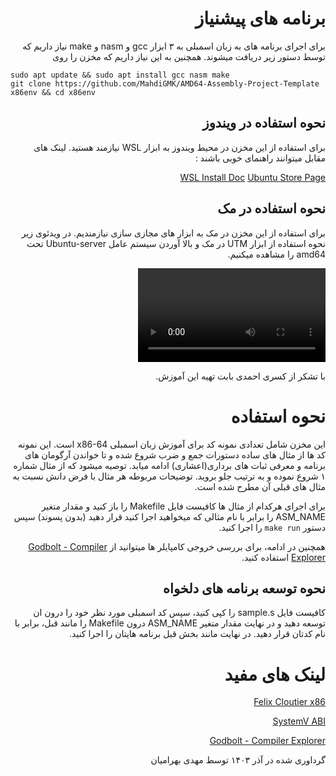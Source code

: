 <div dir="rtl"> 
<h1> برنامه های پیشنیاز </h1>
برای اجرای برنامه های به زبان اسمبلی به ۳ ابزار 
    gcc و nasm و make
    نیاز داریم که توسط دستور زیر دریافت میشوند. 
    همچنین به این نیاز داریم که مخزن را روی 
    
<div dir="ltr">

    sudo apt update && sudo apt install gcc nasm make
    git clone https://github.com/MahdiGMK/AMD64-Assembly-Project-Template x86env && cd x86env

</div>
       
<h2> نحوه استفاده در ویندوز </h2>
    برای استفاده از این مخزن در محیط ویندوز به ابزار
    WSL 
    نیازمند هستید. 
    لینک های مقابل میتوانند راهنمای خوبی باشند : 

[WSL Install Doc](https://learn.microsoft.com/en-us/windows/wsl/install)
[Ubuntu Store Page](https://apps.microsoft.com/detail/9pdxgncfsczv?hl=en-us&gl=US)

<h2> نحوه استفاده در مک </h2>
برای استفاده از این مخزن در مک به ابزار های مجازی سازی نیازمندیم. در ویدئوی زیر نحوه استفاده از ابزار
UTM
در مک و بالا آوردن سیستم عامل 
Ubuntu-server
تحت
amd64
را مشاهده میکنیم.

![MacUTM](https://github.com/MahdiGMK/AMD64-Assembly-Project-Template/raw/refs/heads/master/mac_utm.mp4)

با تشکر از کسری احمدی بابت تهیه این آموزش.

<h1> نحوه استفاده </h1>

این مخزن شامل تعدادی نمونه کد
برای آموزش زبان اسمبلی 
x86-64
است.
این نمونه کد ها از مثال های ساده دستورات جمع و ضرب شروع شده
و تا خواندن آرگومان های برنامه و معرفی ثبات های برداری(اعشاری)
ادامه میابد.
توصیه میشود که از مثال شماره ۱
شروع نموده و به ترتیب جلو بروید.
توضیحات مربوطه هر مثال با فرض دانش 
نسبت به مثال های قبلی آن مطرح شده است.
    
برای اجرای هرکدام از مثال ها کافیست فایل
    Makefile 
    را باز کنید و 
    مقدار متغیر 
    ASM_NAME
    را برابر با نام مثالی که میخواهید اجرا کنید قرار دهید
    (بدون پسوند)
    سپس دستور
    `make run`
    را اجرا کنید.

همچنین در ادامه، برای بررسی خروجی کامپایلر ها میتوانید از 
[Godbolt - Compiler Explorer](https://godbolt.org/)
    استفاده  کنید.

<h2> نحوه توسعه برنامه های دلخواه </h2>
کافیست فایل 
sample.s
را کپی کنید، 
سپس کد اسمبلی مورد نظر خود را درون ان توسعه دهید و 
در نهایت 
مقدار متغیر
ASM_NAME
درون 
Makefile
را مانند قبل، برابر با نام کدتان قرار دهید. در نهایت مانند بخش قبل 
    برنامه هایتان را اجرا کنید.

<h1> لینک های مفید </h1>

[Felix Cloutier x86](https://www.felixcloutier.com/x86/)

[SystemV ABI](https://wiki.osdev.org/System_V_ABI#x86-64)

[Godbolt - Compiler Explorer](https://godbolt.org/)

گرداوری شده در آذر ۱۴۰۳ توسط مهدی بهرامیان
</div>


